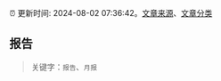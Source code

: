:alarm_clock: 更新时间: 2024-08-02 07:36:42。[文章来源](/README.md)、[文章分类](/TAGS.md)

## 报告


> 关键字：`报告`、`月报`



